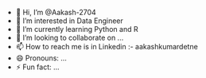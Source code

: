 - 👋 Hi, I’m @Aakash-2704
- 👀 I’m interested in Data Engineer 
- 🌱 I’m currently learning Python and R
- 💞️ I’m looking to collaborate on ...
- 📫 How to reach me is in Linkedin  :- aakashkumardetne
- 😄 Pronouns: ...
- ⚡ Fun fact: ...

<!---
Aakash-2704/Aakash-2704 is a ✨ special ✨ repository because its `README.md` (this file) appears on your GitHub profile.
You can click the Preview link to take a look at your changes.
--->
